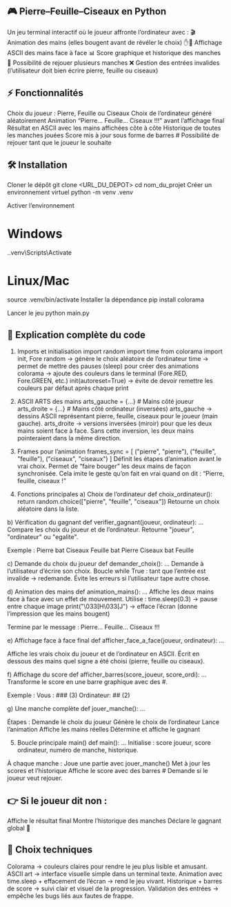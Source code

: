 ## 🎮 Pierre–Feuille–Ciseaux en Python

Un jeu terminal interactif où le joueur affronte l’ordinateur avec :
🎬 Animation des mains (elles bougent avant de révéler le choix)
✋🤚 Affichage ASCII des mains face à face
📊 Score graphique et historique des manches
🔄 Possibilité de rejouer plusieurs manches
❌ Gestion des entrées invalides (l’utilisateur doit bien écrire pierre, feuille ou ciseaux)

## ⚡ Fonctionnalités
Choix du joueur : Pierre, Feuille ou Ciseaux
Choix de l’ordinateur généré aléatoirement
Animation “Pierre… Feuille… Ciseaux !!!” avant l’affichage final
Résultat en ASCII avec les mains affichées côte à côte
Historique de toutes les manches jouées
Score mis à jour sous forme de barres #
Possibilité de rejouer tant que le joueur le souhaite

## 🛠️ Installation
Cloner le dépôt
git clone <URL_DU_DEPOT>
cd nom_du_projet
Créer un environnement virtuel
python -m venv .venv


Activer l’environnement
# Windows
.\.venv\Scripts\Activate   

# Linux/Mac
source .venv/bin/activate
Installer la dépendance
pip install colorama

Lancer le jeu
python main.py

## 📄 Explication complète du code
1. Imports et initialisation
import random
import time
from colorama import init, Fore
random → génère le choix aléatoire de l’ordinateur
time → permet de mettre des pauses (sleep) pour créer des animations
colorama → ajoute des couleurs dans le terminal (Fore.RED, Fore.GREEN, etc.)
init(autoreset=True) → évite de devoir remettre les couleurs par défaut après chaque print

2. ASCII ARTS des mains
arts_gauche = {...}   # Mains côté joueur
arts_droite = {...}   # Mains côté ordinateur (inversées)
arts_gauche → dessins ASCII représentant pierre, feuille, ciseaux pour le joueur (main gauche).
arts_droite → versions inversées (miroir) pour que les deux mains soient face à face.
Sans cette inversion, les deux mains pointeraient dans la même direction.

3. Frames pour l’animation
frames_sync = [
    ("pierre", "pierre"),
    ("feuille", "feuille"),
    ("ciseaux", "ciseaux")
]
Définit les étapes d’animation avant le vrai choix.
Permet de “faire bouger” les deux mains de façon synchronisée.
Cela imite le geste qu’on fait en vrai quand on dit : “Pierre, feuille, ciseaux !”

4. Fonctions principales
a) Choix de l’ordinateur
def choix_ordinateur():
    return random.choice(["pierre", "feuille", "ciseaux"])
Retourne un choix aléatoire dans la liste.

b) Vérification du gagnant
def verifier_gagnant(joueur, ordinateur):
    ...
Compare les choix du joueur et de l’ordinateur.
Retourne "joueur", "ordinateur" ou "egalite".

Exemple :
Pierre bat Ciseaux
Feuille bat Pierre
Ciseaux bat Feuille

c) Demande du choix du joueur
def demander_choix():
    ...
Demande à l’utilisateur d’écrire son choix.
Boucle while True : tant que l’entrée est invalide → redemande.
Évite les erreurs si l’utilisateur tape autre chose.

d) Animation des mains
def animation_mains():
    ...
Affiche les deux mains face à face avec un effet de mouvement.
Utilise :
time.sleep(0.3) → pause entre chaque image
print("\033[H\033[J") → efface l’écran (donne l’impression que les mains bougent)

Termine par le message :
Pierre... Feuille... Ciseaux !!!

e) Affichage face à face final
def afficher_face_a_face(joueur, ordinateur):
    ...

Affiche les vrais choix du joueur et de l’ordinateur en ASCII.
Écrit en dessous des mains quel signe a été choisi (pierre, feuille ou ciseaux).

f) Affichage du score
def afficher_barres(score_joueur, score_ordi):
    ...
Transforme le score en une barre graphique avec des #.

Exemple :
Vous      : ### (3)
Ordinateur: ##  (2)

g) Une manche complète
def jouer_manche():
    ...

Étapes :
Demande le choix du joueur
Génère le choix de l’ordinateur
Lance l’animation
Affiche les mains réelles
Détermine et affiche le gagnant

5. Boucle principale main()
def main():
    ...
Initialise : score joueur, score ordinateur, numéro de manche, historique.

À chaque manche :
Joue une partie avec jouer_manche()
Met à jour les scores et l’historique
Affiche le score avec des barres #
Demande si le joueur veut rejouer.

## 👉 Si le joueur dit non :
Affiche le résultat final
Montre l’historique des manches
Déclare le gagnant global 🎉

## 🎯 Choix techniques
Colorama → couleurs claires pour rendre le jeu plus lisible et amusant.
ASCII art → interface visuelle simple dans un terminal texte.
Animation avec time.sleep + effacement de l’écran → rend le jeu vivant.
Historique + barres de score → suivi clair et visuel de la progression.
Validation des entrées → empêche les bugs liés aux fautes de frappe.